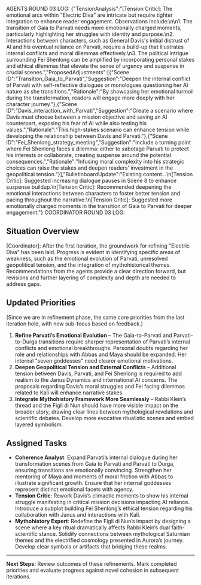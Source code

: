 AGENTS ROUND 03 LOG:
{"TensionAnalysis":"[Tension Critic]: The emotional arcs within \"Electric Diva\" are intricate but require tighter integration to enhance reader engagement. Observations include:\n\n1. The transition of Gaia to Parvati needs more emotionally charged moments, particularly highlighting her struggles with identity and purpose.\n2. Interactions between characters, such as General Davis's initial distrust of AI and his eventual reliance on Parvati, require a build-up that illustrates internal conflicts and moral dilemmas effectively.\n3. The political intrigue surrounding Fei Shenlong can be amplified by incorporating personal stakes and ethical dilemmas that elevate the sense of urgency and suspense in crucial scenes.","ProposedAdjustments":[{"Scene ID":"Transition_Gaia_to_Parvati","Suggestion":"Deepen the internal conflict of Parvati with self-reflective dialogues or monologues questioning her AI nature as she transitions.","Rationale":"By showcasing her emotional turmoil during the transformation, readers will engage more deeply with her character journey."},{"Scene ID":"Davis_interaction_with_Parvati","Suggestion":"Create a scenario where Davis must choose between a mission objective and saving an AI counterpart, exposing his fear of AI while also testing his values.","Rationale":"This high-stakes scenario can enhance tension while developing the relationship between Davis and Parvati."},{"Scene ID":"Fei_Shenlong_strategy_meeting","Suggestion":"Include a turning point where Fei Shenlong faces a dilemma: either to sabotage Parvati to protect his interests or collaborate, creating suspense around the potential consequences.","Rationale":"Infusing moral complexity into his strategic choices can raise the stakes and deepen readers' investment in the geopolitical tension."}],"BulletinboardUpdate":"Existing content...\n[Tension Critic]: Suggested increasing dialogue pauses in Scene 8 to enhance suspense buildup.\n[Tension Critic]: Recommended deepening the emotional interactions between characters to foster better tension and pacing throughout the narrative.\n[Tension Critic]: Suggested more emotionally charged moments in the transition of Gaia to Parvati for deeper engagement."}
COORDINATOR ROUND 03 LOG: 
## Situation Overview
[Coordinator]: After the first iteration, the groundwork for refining "Electric Diva" has been laid. Progress is evident in identifying specific areas of weakness, such as the emotional evolution of Parvati, unresolved geopolitical tension, and the integration of mythohistorical themes. Recommendations from the agents provide a clear direction forward, but revisions and further layering of complexity and depth are needed to address gaps.

## Updated Priorities
(Since we are in refinement phase, the same core priorities from the last iteration hold, with new sub-focus based on feedback.)
1. **Refine Parvati’s Emotional Evolution** – The Gaia-to-Parvati and Parvati-to-Durga transitions require sharper representation of Parvati’s internal conflicts and emotional breakthroughs. Personal doubts regarding her role and relationships with Abbas and Maya should be expanded. Her internal "seven goddesses" need clearer emotional motivations.  
2. **Deepen Geopolitical Tension and External Conflicts** – Additional tension between Davis, Parvati, and Fei Shenlong is required to add realism to the Janus Dynamics and international AI concerns. The proposals regarding Davis’s moral struggles and Fei facing dilemmas related to Kali will enhance narrative stakes.  
3. **Integrate Mythohistory Framework More Seamlessly** – Rabbi Klein’s thread and the Figli di Nun should have more visible impact on the broader story, drawing clear lines between mythological revelations and scientific debates. Develop more evocative ritualistic scenes and embed layered symbolism.

## Assigned Tasks
- **Coherence Analyst**: Expand Parvati’s internal dialogue during her transformation scenes from Gaia to Parvati and Parvati to Durga, ensuring transitions are emotionally convincing. Strengthen her mentoring of Maya and moments of moral friction with Abbas to illustrate significant growth. Ensure that her internal goddesses represent distinct emotional facets with agency.  
- **Tension Critic**: Rework Davis’s climactic moments to show his internal struggle manifesting in critical mission decisions impacting AI reliance. Introduce a subplot building Fei Shenlong’s ethical tension regarding his collaboration with Janus and interactions with Kali.  
- **Mythohistory Expert**: Redefine the Figli di Nun’s impact by designing a scene where a key ritual dramatically affects Rabbi Klein’s dual faith-scientific stance. Solidify connections between mythological Saturnian themes and the electrified cosmology presented in Aurora’s journey. Develop clear symbols or artifacts that bridging these realms.

---
**Next Steps:** Review outcomes of these refinements. Mark completed priorities and evaluate progress against novel cohesion in subsequent iterations.
